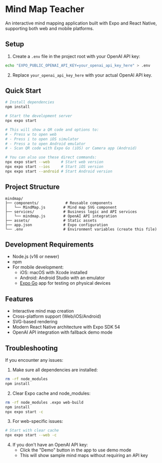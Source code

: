 # Mind Map Teacher

An interactive mind mapping application built with Expo and React Native, supporting both web and mobile platforms.

## Setup

1. Create a `.env` file in the project root with your OpenAI API key:
```bash
echo "EXPO_PUBLIC_OPENAI_API_KEY=your_openai_api_key_here" > .env
```

2. Replace `your_openai_api_key_here` with your actual OpenAI API key.

## Quick Start

```bash
# Install dependencies
npm install

# Start the development server
npx expo start

# This will show a QR code and options to:
# - Press w to open web
# - Press i to open iOS simulator
# - Press a to open Android emulator
# - Scan QR code with Expo Go (iOS) or Camera app (Android)

# You can also use these direct commands:
npx expo start --web     # Start web version
npx expo start --ios     # Start iOS version
npx expo start --android # Start Android version
```

## Project Structure

```
mindmap/
├── components/            # Reusable components
│   └── MindMap.js        # Mind map SVG component
├── services/             # Business logic and API services
│   └── mindmap.js        # OpenAI API integration
├── assets/               # Static assets
├── app.json              # Expo configuration
└── .env                  # Environment variables (create this file)
```

## Development Requirements

- Node.js (v16 or newer)
- npm
- For mobile development:
  - iOS: macOS with Xcode installed
  - Android: Android Studio with an emulator
  - [Expo Go](https://expo.dev/client) app for testing on physical devices

## Features

- Interactive mind map creation
- Cross-platform support (Web/iOS/Android)
- SVG-based rendering
- Modern React Native architecture with Expo SDK 54
- OpenAI API integration with fallback demo mode

## Troubleshooting

If you encounter any issues:

1. Make sure all dependencies are installed:
```bash
rm -rf node_modules
npm install
```

2. Clear Expo cache and node_modules:
```bash
rm -rf node_modules .expo web-build
npm install
npx expo start -c
```

3. For web-specific issues:
```bash
# Start with clear cache
npx expo start --web -c
```

4. If you don't have an OpenAI API key:
   - Click the "Demo" button in the app to use demo mode
   - This will show sample mind maps without requiring an API key